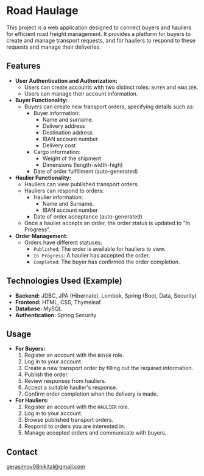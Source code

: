 # Road Haulage

This project is a web application designed to connect buyers and hauliers for efficient road freight management. It provides a platform for buyers to create and manage transport requests, and for hauliers to respond to these requests and manage their deliveries.

## Features

*   **User Authentication and Authorization:**
    *   Users can create accounts with two distinct roles: `BUYER` and `HAULIER`.
    *   Users can manage their account information.
* **Buyer Functionality:**
    * Buyers can create new transport orders, specifying details such as:
        * Buyer information:
            * Name and surname.
            * Delivery address
            * Destination address
            * IBAN account number
            * Delivery cost
        * Cargo information:
            * Weight of the shipment
            * Dimensions (length-width-high)
        * Date of order fulfillment (auto-generated)
*   **Haulier Functionality:**
    *   Hauliers can view published transport orders.
    *   Hauliers can respond to orders:
        * Haulier information:
            * Name and Surname.
            * IBAN account number
        * Date of order acceptance (auto-generated)
    *   Once a haulier accepts an order, the order status is updated to "In Progress".
*   **Order Management:**
    *   Orders have different statuses:
        *   `Published`: The order is available for hauliers to view.
        *   `In Progress`: A haulier has accepted the order.
        *   `Completed`: The buyer has confirmed the order completion.

## Technologies Used (Example)

*   **Backend:** JDBC, JPA (Hibernate), Lombok, Spring (Boot, Data, Security)
*   **Frontend:** HTML, CSS, Thymeleaf
*   **Database:** MySQL
*   **Authentication:** Spring Security

## Usage

*   **For Buyers:**
    1.  Register an account with the `BUYER` role.
    2.  Log in to your account.
    3.  Create a new transport order by filling out the required information.
    4.  Publish the order.
    5.  Review responses from hauliers.
    6.  Accept a suitable haulier's response.
    7.  Confirm order completion when the delivery is made.
*   **For Hauliers:**
    1.  Register an account with the `HAULIER` role.
    2.  Log in to your account.
    3.  Browse published transport orders.
    4.  Respond to orders you are interested in.
    5.  Manage accepted orders and communicate with buyers.

## Contact

gerasimov08nikital@gmail.com